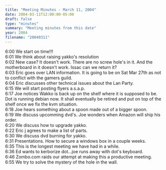 ```yaml
---
title: "Meeting Minutes - March 11, 2004"
date: 2004-03-11T12:00:00-05:00
draft: false
type: "minutes"
summary: "Meeting minutes from this date"
year: 2004
filename: "20040311"
---
```


<p>
6:00 We start on time!!!<br>
6:01 We think about raising yakko's resolution<br>
6:02 New case?  It doesn't work.  There are no screw hole's in it.  And the motherboard in it doesn't work.  Issac can we return it?<br>
6:03 Eric goes over LAN information.  It is going to be on Sat Mar 27th as not to conflict with the gamers guild.  <br>
6:04 Eric discusses other technical issues about the Lan Party.  <br>
6:15 We will start posting flyers a.s.a.p.<br>
6:17 Joe notices Wakko is back up on the shelf where it is supposed to be.  Dot is running debian now.  It shall eventually be retired and put on top of the shelf once we fix the kvm situation.<br>
6:18 Joe hears something about a spoon made out of a bigger spoon.<br>
6:19 We discuss upcomming dvd's.  Joe wonders when Amazon will ship his order.<br>
6:20 We discuss how to upgrade yakko.  <br>
6:22 Eric j agrees to make a list of parts.<br>
6:30 We discuss dvd burning for yakko.<br>
6:31 Presentations.  How to secure a windows box in a couple weeks.  <br>
6:35 This is the longest meeting we have had in a while.<br>
6:36 Ed wants to kerborize dot...joe runs away with dot's keyboard.<br>
6:46 Zombo.com raids our attempt at making this a productive meeting.<br>
6:55 We try to solve the mystery of the hole in the wall.<br>
</p>
